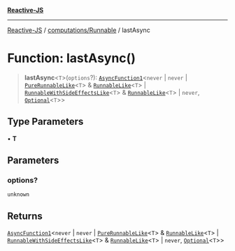 [**Reactive-JS**](../../../README.md)

***

[Reactive-JS](../../../README.md) / [computations/Runnable](../README.md) / lastAsync

# Function: lastAsync()

> **lastAsync**\<`T`\>(`options`?): [`AsyncFunction1`](../../../functions/type-aliases/AsyncFunction1.md)\<`never` \| `never` \| [`PureRunnableLike`](../../interfaces/PureRunnableLike.md)\<`T`\> & [`RunnableLike`](../../interfaces/RunnableLike.md)\<`T`\> \| [`RunnableWithSideEffectsLike`](../../interfaces/RunnableWithSideEffectsLike.md)\<`T`\> & [`RunnableLike`](../../interfaces/RunnableLike.md)\<`T`\> \| `never`, [`Optional`](../../../functions/type-aliases/Optional.md)\<`T`\>\>

## Type Parameters

• **T**

## Parameters

### options?

`unknown`

## Returns

[`AsyncFunction1`](../../../functions/type-aliases/AsyncFunction1.md)\<`never` \| `never` \| [`PureRunnableLike`](../../interfaces/PureRunnableLike.md)\<`T`\> & [`RunnableLike`](../../interfaces/RunnableLike.md)\<`T`\> \| [`RunnableWithSideEffectsLike`](../../interfaces/RunnableWithSideEffectsLike.md)\<`T`\> & [`RunnableLike`](../../interfaces/RunnableLike.md)\<`T`\> \| `never`, [`Optional`](../../../functions/type-aliases/Optional.md)\<`T`\>\>
